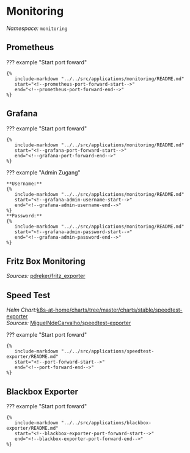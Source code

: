 # Monitoring

*Namespace:* `monitoring`  

## Prometheus

??? example "Start port foward"

    {%
       include-markdown "../../src/applications/monitoring/README.md"
       start="<!--prometheus-port-forward-start-->"
       end="<!--prometheus-port-forward-end-->"
    %}

## Grafana

??? example "Start port foward"

    {%
       include-markdown "../../src/applications/monitoring/README.md"
       start="<!--grafana-port-forward-start-->"
       end="<!--grafana-port-forward-end-->"
    %}

??? example "Admin Zugang"

    **Username:**
    {%
       include-markdown "../../src/applications/monitoring/README.md"
       start="<!--grafana-admin-username-start-->"
       end="<!--grafana-admin-username-end-->"
    %}
    **Password:**
    {%
       include-markdown "../../src/applications/monitoring/README.md"
       start="<!--grafana-admin-password-start-->"
       end="<!--grafana-admin-password-end-->"
    %}

## Fritz Box Monitoring

*Sources:* [pdreker/fritz_exporter](https://github.com/pdreker/fritz_exporter)

## Speed Test

*Helm Chart:*[k8s-at-home/charts/tree/master/charts/stable/speedtest-exporter](https://github.com/k8s-at-home/charts/tree/master/charts/stable/speedtest-exporter)   
*Sources:* [MiguelNdeCarvalho/speedtest-exporter](https://github.com/MiguelNdeCarvalho/speedtest-exporter/)


??? example "Start port foward"

    {%
       include-markdown "../../src/applications/speedtest-exporter/README.md"
       start="<!--port-forward-start-->"
       end="<!--port-forward-end-->"
    %}

## Blackbox Exporter

??? example "Start port foward"

    {%
       include-markdown "../../src/applications/blackbox-exporter/README.md"
       start="<!--blackbox-exporter-port-forward-start-->"
       end="<!--blackbox-exporter-port-forward-end-->"
    %}